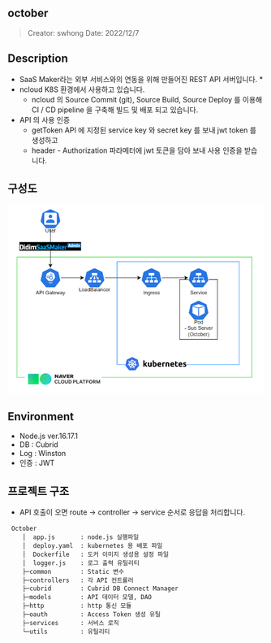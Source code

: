 ## october
> Creator: swhong
> Date: 2022/12/7

## Description
* SaaS Maker라는 외부 서비스와의 연동을 위해 만들어진 REST API 서버입니다.
  * 
* ncloud K8S 환경에서 사용하고 있습니다.
  * ncloud 의 Source Commit (git), Source Build, Source Deploy 를 이용해 
  CI / CD pipeline 을 구축해 빌드 및 배포 되고 있습니다.
* API 의 사용 인증
  * getToken API 에 지정된 service key 와 secret key 를 보내 jwt token 를 생성하고
  * header - Authorization 파라메터에 jwt 토큰을 담아 보내 사용 인증을 받습니다.

## 구성도
![October](./k8s-october.png)
## Environment
* Node.js  ver.16.17.1
* DB : Cubrid
* Log : Winston
* 인증 : JWT

 
## 프로젝트 구조
* API 호출이 오면 route -> controller -> service 순서로 응답을 처리합니다.
```
 October
    │  app.js       : node.js 실행파일
    │  deploy.yaml  : kubernetes 용 배포 파일
    │  Dockerfile   : 도커 이미지 생성용 설정 파일
    │  logger.js    : 로그 출력 유틸리티
    ├─common        : Static 변수 
    ├─controllers   : 각 API 컨트롤러 
    ├─cubrid        : Cubrid DB Connect Manager
    ├─models        : API 데이터 모델, DAO
    ├─http          : http 통신 모듈
    ├─oauth         : Access Token 생성 유틸
    ├─services      : 서비스 로직 
    └─utils         : 유틸리티
        
 ```